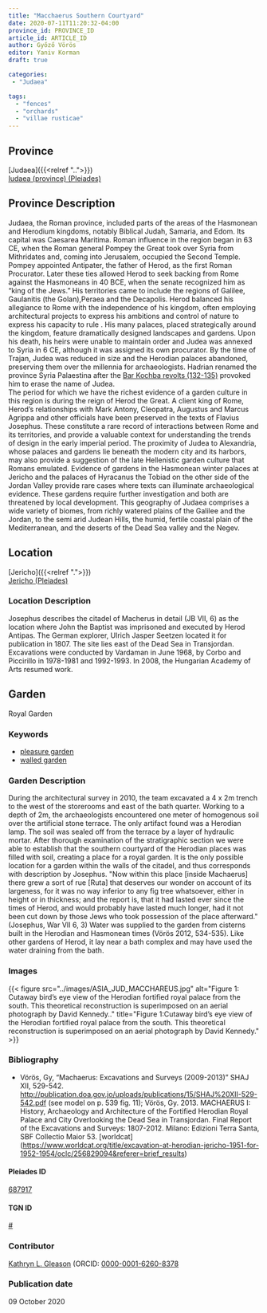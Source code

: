```yaml
---
title: "Macchaerus Southern Courtyard"
date: 2020-07-11T11:20:32-04:00
province_id: PROVINCE_ID
article_id: ARTICLE_ID
author: Győző Vörös
editor: Yaniv Korman
draft: true

categories:
 - "Judaea"

tags:
  - "fences"
  - "orchards"
  - "villae rusticae"
---
```


## Province

[Judaea]({{<relref "..">}}) \
[Iudaea (province) (Pleiades)](https://pleiades.stoa.org/places/981527)

## Province Description
Judaea, the Roman province, included parts of the areas of the Hasmonean and Herodium kingdoms, notably Biblical Judah, Samaria, and Edom. Its capital was Caesarea Maritima. Roman influence in the region began in 63 CE, when the Roman general Pompey the Great took over Syria from Mithridates and, coming into Jerusalem, occupied the Second Temple.  Pompey appointed Antipater, the father of Herod, as the first Roman Procurator. Later these ties allowed Herod to seek backing from Rome against the Hasmoneans in 40 BCE, when the senate recognized him as “king of the Jews.”  His territories came to include the regions of Galilee, Gaulanitis (the Golan),Peraea and the Decapolis.   Herod balanced his allegiance to Rome with the independence of his kingdom, often employing architectural projects to express his ambitions and control of nature to express his capacity to rule . His many palaces, placed strategically around the kingdom, feature dramatically designed landscapes and gardens.  Upon his death, his heirs were unable to maintain order and Judea was annexed to Syria in 6 CE, although it was assigned its own procurator.   By the time of Trajan, Judea was reduced in size and the Herodian palaces abandoned, preserving them over the millennia for archaeologists.    Hadrian renamed the province Syria Palaestina after the [Bar Kochba revolts (132-135)](https://en.wikipedia.org/wiki/Bar_Kokhba_revolt) provoked him to erase the name of Judea.  
The period for which we have the richest evidence of a garden culture in this region is during the reign of Herod the Great.  A client king of Rome, Herod’s relationships with Mark Antony, Cleopatra, Augustus and Marcus Agrippa and other officials have been preserved in the texts of Flavius Josephus.  These constitute a rare record of interactions between Rome and its territories, and provide a valuable context for understanding the trends of design in the early imperial period.  The proximity of Judea to Alexandria, whose palaces and gardens lie beneath the modern city and its harbors, may also provide a suggestion of the late Hellenistic garden culture that Romans emulated.  Evidence of gardens in the Hasmonean winter palaces at Jericho and the palaces of Hyracanus the Tobiad on the other side of the Jordan Valley provide rare cases where texts can illuminate archaeological evidence.   These gardens require further investigation and both are threatened by local development.
This geography of Judaea comprises a wide variety of biomes, from richly watered plains of the Galilee and the Jordan, to the semi arid Judean Hills, the humid, fertile coastal plain of the Mediterranean, and the deserts of the Dead Sea valley and the Negev.



## Location

[Jericho]({{<relref ".">}}) \
[Jericho (Pleiades)](https://pleiades.stoa.org/places/687917)

### Location Description

Josephus describes the citadel of Macherus in detail (JB VII, 6) as the location where John the Baptist was imprisoned and executed by Herod Antipas.  The German explorer, Ulrich Jasper Seetzen located it for publication in 1807.  The site lies east of the Dead Sea in Transjordan.  Excavations were conducted by Vardaman in June 1968, by Corbo and Piccirillo in 1978-1981 and 1992-1993.  In 2008, the Hungarian Academy of Arts resumed work.


<!-- LEAVE THIS BLANK FOR NOW -->

<!--Herodian Entertainment Complex, Third Palace


<!--
[AREA WITHIN LOCATION, LIKE “PALATINE HILL”](GEOREFERENCE LINK)
A sublocation is any area larger than an individual garden, but located within a location. I would always try to include a link to a controlled vocabulary here if possible. This ID may well be different from the Garden ID, e.g., Pompeii versus a Garden in one of the houses which has its own Pleiades ID.


### Sublocation Description

The third palace built by Herod in the late first century B.C. merits special mention with regard to the integration of water, gardens and landscape. This palace was sited along a straight section of Wadi Qelt to take advantage of its season flow of water each winter.  This area was, however, lower than those on which the first and second palaces had been built, offering a more limited view of the surroundings.  This shortcoming was offset by the erection of a viewing pavilion on top of an artificial tel.  The overall building complex was rectilinear, with Wadi Qelt cutting through the center, and a bridge spanning the two halves.  On the north side lay a complex of banqueting rooms, Roman style baths, reception rooms, peristyle courtyards and colonnaded walks.   On the south lay a great sunken garden, the artificial tel and pavilion, and, off-axis, a shallow boating pool. (Fig. 6) The garden features are discussed individually below.-->

## Garden

Royal Garden

### Keywords

- [pleasure garden](http://www.getty.edu/vow/AATFullDisplay?find=garden&logic=AND&note=&english=N&prev_page=4&subjectid=300008115)
- [walled garden](http://www.getty.edu/vow/AATFullDisplay?find=garden&logic=AND&note=&english=N&prev_page=5&subjectid=300008129)

### Garden Description

During the architectural survey in 2010, the team excavated a 4 x 2m trench to the west of the storerooms and east of the bath quarter.  Working to a depth of 2m, the archaeologists encountered one meter of homogenous soil over the artificial stone terrace.  The only artifact found was a Herodian lamp.  The soil was sealed off from the terrace by a layer of hydraulic mortar.  After thorough examination of the stratigraphic section we were able to establish that the southern courtyard of the Herodian places was filled with soil, creating a place for a royal garden.  It is the only possible location for a garden within the walls of the citadel, and thus corresponds with description by Josephus.
"Now within this place [inside Machaerus] there grew a sort of rue [Ruta] that deserves our wonder on account of its largeness, for it was no way inferior to any fig tree whatsoever, either in height or in thickness; and the report is, that it had lasted ever since the times of Herod, and would probably have lasted much longer, had it not been cut down by those Jews who took possession of the place afterward." (Josephus, War VII 6, 3)
Water was supplied to the garden from cisterns built in the Herodian and Hasmonean times (Vörös 2012, 534-535). Like other gardens of Herod, it lay near a bath complex and may have used the water draining from the bath.



<!--
### Maps
{{< figure src="IMG_URL" alt="ALT_TEXT" title="CAPTION" >}}


### Plans

{{< figure src="../images/ASIA_JUD_JERICHO_13a.jpg" alt="Figure 13a: Plan of the Ionic Peristyle Courtyard B64 with the location of the planting pots (K. Wilczak and K. Gleason)." title="Figure 13a: Plan of the Ionic Peristyle Courtyard B64 with the location of the planting pots (K. Wilczak and K. Gleason)." >}} -->



### Images

{{< figure src="../images/ASIA_JUD_MACCHAREUS.jpg" alt="Figure 1: Cutaway bird’s eye view of the Herodian fortified royal palace from the south. This theoretical reconstruction is superimposed on an aerial photograph by David Kennedy.." title="Figure 1:Cutaway bird’s eye view of the Herodian fortified royal palace from the south. This theoretical reconstruction is superimposed on an aerial photograph by David Kennedy." >}}

<!--
### Dates

31 BCE - 4 BCE -->

### Bibliography

* Vörös, Gy, “Machaerus:  Excavations and Surveys (2009-2013)” SHAJ XII, 529-542. http://publication.doa.gov.jo/uploads/publications/15/SHAJ%20XII-529-542.pdf (see model on p. 539 fig. 11); Vörös, Gy. 2013. MACHAERUS I: History, Archaeology and Architecture of the Fortified Herodian Royal Palace and City Overlooking the Dead Sea in Transjordan. Final Report of the Excavations and Surveys: 1807-2012. Milano: Edizioni Terra Santa, SBF Collectio Maior 53. [worldcat] (https://www.worldcat.org/title/excavation-at-herodian-jericho-1951-for-1952-1954/oclc/256829094&referer=brief_results)




<!--#### Periodo ID-->

<!-- [PERIODO_ID](https://pleiades.stoa.org/places/PLEIADES_ID) -->

#### Pleiades ID

[687917](https://pleiades.stoa.org/places/687917)

#### TGN ID

[#](#)

### Contributor

[Kathryn L. Gleason](https://landscape.cals.cornell.edu/people/kathryn-l-gleason/)
(ORCID: [0000-0001-6260-8378](https://orcid.org/0000-0001-6260-8378)

### Publication date

09 October 2020

<!--### Related articles-->

<!-- Links to other related articles. Leave blank for now -->
